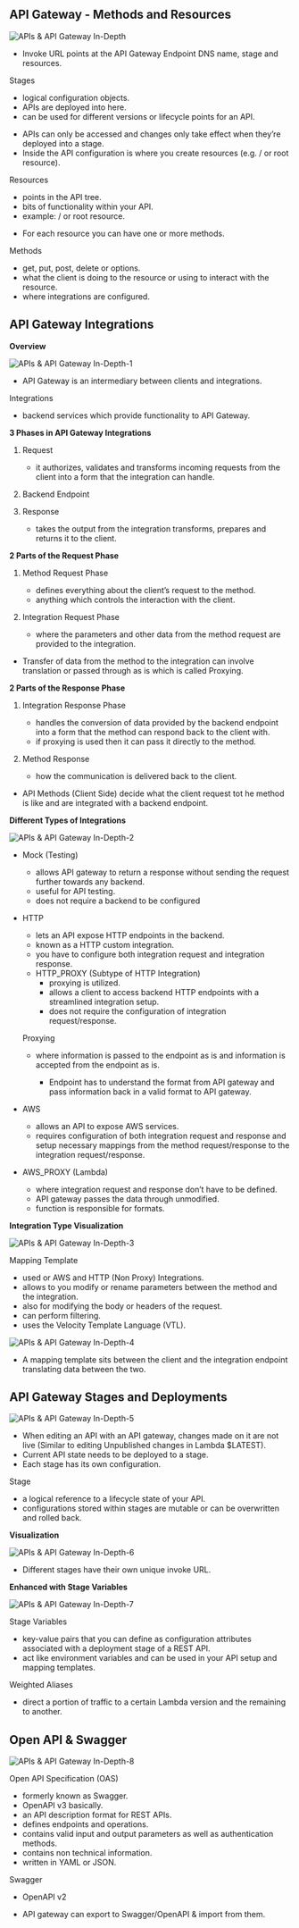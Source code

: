## API Gateway - Methods and Resources

![APIs & API Gateway In-Depth](images/APIs%20&%20API%20Gateway%20In-Depth.png)

* Invoke URL points at the API Gateway Endpoint DNS name, stage and resources.

Stages
- logical configuration objects.
- APIs are deployed into here.
- can be used for different versions or lifecycle points for an API.

* APIs can only be accessed and changes only take effect when they’re deployed into a stage.
* Inside the API configuration is where you create resources (e.g. / or root resource).

Resources
- points in the API tree.
- bits of functionality within your API.
- example: / or root resource.

* For each resource you can have one or more methods.

Methods
- get, put, post, delete or options.
- what the client is doing to the resource or using to interact with the resource.
- where integrations are configured.

## API Gateway Integrations

**Overview**

![APIs & API Gateway In-Depth-1](images/APIs%20&%20API%20Gateway%20In-Depth-1.png)

* API Gateway is an intermediary between clients and integrations.

Integrations
- backend services which provide functionality to API Gateway.

**3 Phases in API Gateway Integrations**

1. Request
	- it authorizes, validates and transforms incoming requests from the client into a form that the integration can handle.

1. Backend Endpoint

1. Response
	- takes the output from the integration transforms, prepares and returns it to the client.

**2 Parts of the Request Phase**

1. Method Request Phase
	- defines everything about the client’s request to the method.
	- anything which controls the interaction with the client.

1. Integration Request Phase
	- where the parameters and other data from the method request are provided to the integration.

* Transfer of data from the method to the integration can involve translation or passed through as is which is called Proxying.

**2 Parts of the Response Phase**

1. Integration Response Phase
	- handles the conversion of data provided by the backend endpoint into a form that the method can respond back to the client with.
	- if proxying is used then it can pass it directly to the method.

1. Method Response
	- how the communication is delivered back to the client.

* API Methods (Client Side) decide what the client request tot he method is like and are integrated with a backend endpoint.

**Different Types of Integrations**

![APIs & API Gateway In-Depth-2](images/APIs%20&%20API%20Gateway%20In-Depth-2.png)

* Mock (Testing)
	- allows API gateway to return a response without sending the request further towards any backend.
	- useful for API testing.
	- does not require a backend to be configured 

* HTTP
	- lets an API expose HTTP endpoints in the backend.
	- known as a HTTP custom integration.
	- you have to configure both integration request and integration response.

	* HTTP_PROXY (Subtype of HTTP Integration)
		- proxying is utilized.
		- allows a client to access backend HTTP endpoints with a streamlined integration setup.
		- does not require the configuration of integration request/response.

	Proxying
	- where information is passed to the endpoint as is and information is accepted from the endpoint as is.

		* Endpoint has to understand the format from API gateway and pass information back in a valid format to API gateway.

* AWS
	- allows an API to expose AWS services.
	- requires configuration of both integration request and response and setup necessary mappings from the method request/response to the integration request/response.

* AWS_PROXY (Lambda)
	- where integration request and response don’t have to be defined.
	- API gateway passes the data through unmodified.
	- function is responsible for formats.

**Integration Type Visualization**

![APIs & API Gateway In-Depth-3](images/APIs%20&%20API%20Gateway%20In-Depth-3.png)

Mapping Template
- used or AWS and HTTP (Non Proxy) Integrations.
- allows to you modify or rename parameters between the method and the integration.
- also for modifying the body or headers of the request.
- can perform filtering.
- uses the Velocity Template Language (VTL).

 
![APIs & API Gateway In-Depth-4](images/APIs%20&%20API%20Gateway%20In-Depth-4.png)

* A mapping template sits between the client and the integration endpoint translating data between the two.

## API Gateway Stages and Deployments

![APIs & API Gateway In-Depth-5](images/APIs%20&%20API%20Gateway%20In-Depth-5.png)

* When editing an API with an API gateway, changes made on it are not live (Similar to editing Unpublished changes in Lambda $LATEST).
* Current API state needs to be deployed to a stage.
* Each stage has its own configuration.

Stage
- a logical reference to a lifecycle state of your API.
- configurations stored within stages are mutable or can be overwritten and rolled back.

**Visualization**

![APIs & API Gateway In-Depth-6](images/APIs%20&%20API%20Gateway%20In-Depth-6.png)

* Different stages have their own unique invoke URL.

**Enhanced with Stage Variables**

![APIs & API Gateway In-Depth-7](images/APIs%20&%20API%20Gateway%20In-Depth-7.png)

Stage Variables
- key-value pairs that you can define as configuration attributes associated with a deployment stage of a REST API.
- act like environment variables and can be used in your API setup and mapping templates.

Weighted Aliases
- direct a portion of traffic to a certain Lambda version and the remaining to another.

## Open API & Swagger

![APIs & API Gateway In-Depth-8](images/APIs%20&%20API%20Gateway%20In-Depth-8.png)

Open API Specification (OAS)
- formerly known as Swagger.
- OpenAPI v3 basically.
- an API description format for REST APIs.
- defines endpoints and operations.
- contains valid input and output parameters as well as authentication methods.
- contains non technical information.
- written in YAML or JSON.

Swagger
- OpenAPI v2

* API gateway can export to Swagger/OpenAPI & import from them.

